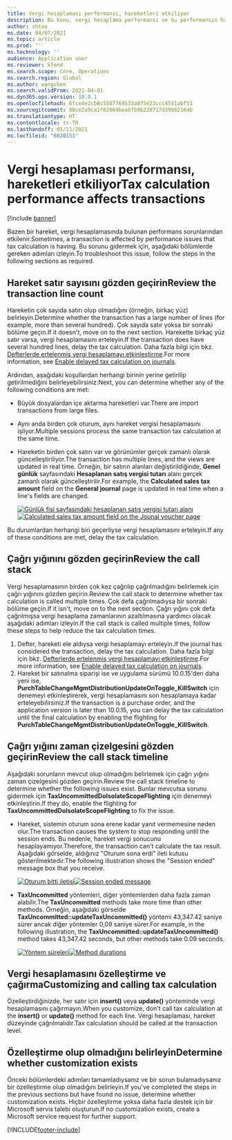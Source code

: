 ```yaml
---
title: Vergi hesaplaması performansı, hareketleri etkiliyor
description: Bu konu, vergi hesaplama performansı ve bu performansın hareketler üzerindeki etkisiyle ilgili sorun giderme bilgiler sağlar.
author: shtao
ms.date: 04/07/2021
ms.topic: article
ms.prod: ''
ms.technology: ''
audience: Application user
ms.reviewer: kfend
ms.search.scope: Core, Operations
ms.search.region: Global
ms.author: wangchen
ms.search.validFrom: 2021-04-01
ms.dyn365.ops.version: 10.0.1
ms.openlocfilehash: 6fce4e2cb8c5507769533a875e23ccc4531abf51
ms.sourcegitcommit: 08ce2a9ca1f02064beabfb9b228717d39882164b
ms.translationtype: HT
ms.contentlocale: tr-TR
ms.lasthandoff: 05/11/2021
ms.locfileid: "6020151"
---
```

# <a name="tax-calculation-performance-affects-transactions"></a><span data-ttu-id="571d0-103">Vergi hesaplaması performansı, hareketleri etkiliyor</span><span class="sxs-lookup"><span data-stu-id="571d0-103">Tax calculation performance affects transactions</span></span>

[!include [banner](../includes/banner.md)]

<span data-ttu-id="571d0-104">Bazen bir hareket, vergi hesaplamasında bulunan performans sorunlarından etkilenir.</span><span class="sxs-lookup"><span data-stu-id="571d0-104">Sometimes, a transaction is affected by performance issues that tax calculation is having.</span></span> <span data-ttu-id="571d0-105">Bu sorunu gidermek için, aşağıdaki bölümlerde gereken adımları izleyin.</span><span class="sxs-lookup"><span data-stu-id="571d0-105">To troubleshoot this issue, follow the steps in the following sections as required.</span></span>

## <a name="review-the-transaction-line-count"></a><span data-ttu-id="571d0-106">Hareket satır sayısını gözden geçirin</span><span class="sxs-lookup"><span data-stu-id="571d0-106">Review the transaction line count</span></span>

<span data-ttu-id="571d0-107">Hareketin çok sayıda satırı olup olmadığını (örneğin, birkaç yüz) belirleyin.</span><span class="sxs-lookup"><span data-stu-id="571d0-107">Determine whether the transaction has a large number of lines (for example, more than several hundred).</span></span> <span data-ttu-id="571d0-108">Çok sayıda satır yoksa bir sonraki bölüme geçin.</span><span class="sxs-lookup"><span data-stu-id="571d0-108">If it doesn't, move on to the next section.</span></span> <span data-ttu-id="571d0-109">Harekette birkaç yüz satır varsa, vergi hesaplamasını erteleyin.</span><span class="sxs-lookup"><span data-stu-id="571d0-109">If the transaction does have several hundred lines, delay the tax calculation.</span></span> <span data-ttu-id="571d0-110">Daha fazla bilgi için bkz. [Defterlerde ertelenmiş vergi hesaplamayı etkinleştirme](enable-delayed-tax-calculation.md).</span><span class="sxs-lookup"><span data-stu-id="571d0-110">For more information, see [Enable delayed tax calculation on journals](enable-delayed-tax-calculation.md).</span></span> 

<span data-ttu-id="571d0-111">Ardından, aşağıdaki koşullardan herhangi birinin yerine getirilip getirilmediğini belirleyebilirsiniz:</span><span class="sxs-lookup"><span data-stu-id="571d0-111">Next, you can determine whether any of the following conditions are met:</span></span>

- <span data-ttu-id="571d0-112">Büyük dosyalardan içe aktarma hareketleri var.</span><span class="sxs-lookup"><span data-stu-id="571d0-112">There are import transactions from large files.</span></span>
- <span data-ttu-id="571d0-113">Aynı anda birden çok oturum, aynı hareket vergisi hesaplamasını işliyor.</span><span class="sxs-lookup"><span data-stu-id="571d0-113">Multiple sessions process the same transaction tax calculation at the same time.</span></span>
- <span data-ttu-id="571d0-114">Hareketin birden çok satırı var ve görünümler gerçek zamanlı olarak güncelleştiriliyor.</span><span class="sxs-lookup"><span data-stu-id="571d0-114">The transaction has multiple lines, and the views are updated in real time.</span></span> <span data-ttu-id="571d0-115">Örneğin, bir satırın alanları değiştirildiğinde, **Genel günlük** sayfasındaki **Hesaplanan satış vergisi tutarı** alanı gerçek zamanlı olarak güncelleştirilir.</span><span class="sxs-lookup"><span data-stu-id="571d0-115">For example, the **Calculated sales tax amount** field on the **General journal** page is updated in real time when a line's fields are changed.</span></span>

   <span data-ttu-id="571d0-116">[![Günlük fişi sayfasındaki hesaplanan satış vergisi tutarı alanı](./media/tax-calculation-bad-performance-impacts-transaction-Picture1.png)](./media/tax-calculation-bad-performance-impacts-transaction-Picture1.png)</span><span class="sxs-lookup"><span data-stu-id="571d0-116">[![Calculated sales tax amount field on the Jounal voucher page](./media/tax-calculation-bad-performance-impacts-transaction-Picture1.png)](./media/tax-calculation-bad-performance-impacts-transaction-Picture1.png)</span></span>

<span data-ttu-id="571d0-117">Bu durumlardan herhangi biri geçerliyse vergi hesaplamasını erteleyin.</span><span class="sxs-lookup"><span data-stu-id="571d0-117">If any of these conditions are met, delay the tax calculation.</span></span>

## <a name="review-the-call-stack"></a><span data-ttu-id="571d0-118">Çağrı yığınını gözden geçirin</span><span class="sxs-lookup"><span data-stu-id="571d0-118">Review the call stack</span></span>

<span data-ttu-id="571d0-119">Vergi hesaplamasının birden çok kez çağrılıp çağrılmadığını belirlemek için çağrı yığınını gözden geçirin.</span><span class="sxs-lookup"><span data-stu-id="571d0-119">Review the call stack to determine whether tax calculation is called multiple times.</span></span> <span data-ttu-id="571d0-120">Çok defa çağrılmadıysa bir sonraki bölüme geçin.</span><span class="sxs-lookup"><span data-stu-id="571d0-120">If it isn't, move on to the next section.</span></span> <span data-ttu-id="571d0-121">Çağrı yığını çok defa çağrılmışsa vergi hesaplama zamanlarının azaltılmasına yardımcı olacak aşağıdaki adımları izleyin.</span><span class="sxs-lookup"><span data-stu-id="571d0-121">If the call stack is called multiple times, follow these steps to help reduce the tax calculation times.</span></span>

1. <span data-ttu-id="571d0-122">Defter, hareketi ele aldıysa vergi hesaplamayı erteleyin.</span><span class="sxs-lookup"><span data-stu-id="571d0-122">If the journal has considered the transaction, delay the tax calculation.</span></span> <span data-ttu-id="571d0-123">Daha fazla bilgi için bkz. [Defterlerde ertelenmiş vergi hesaplamayı etkinleştirme](enable-delayed-tax-calculation.md).</span><span class="sxs-lookup"><span data-stu-id="571d0-123">For more information, see [Enable delayed tax calculation on journals](enable-delayed-tax-calculation.md).</span></span>
2. <span data-ttu-id="571d0-124">Hareket bir satınalma siparişi ise ve uygulama sürümü 10.0.15'den daha yeni ise, **PurchTableChangeMgmtDistributionUpdateOnToggle_KillSwitch** için denemeyi etkinleştirerek, vergi hesaplamasını son hesaplamaya kadar erteleyebilirsiniz.</span><span class="sxs-lookup"><span data-stu-id="571d0-124">If the transaction is a purchase order, and the application version is later than 10.0.15, you can delay the tax calculation until the final calculation by enabling the flighting for **PurchTableChangeMgmtDistributionUpdateOnToggle_KillSwitch**.</span></span>

## <a name="review-the-call-stack-timeline"></a><span data-ttu-id="571d0-125">Çağrı yığını zaman çizelgesini gözden geçirin</span><span class="sxs-lookup"><span data-stu-id="571d0-125">Review the call stack timeline</span></span>

<span data-ttu-id="571d0-126">Aşağıdaki sorunların mevcut olup olmadığını belirlemek için çağrı yığını zaman çizelgesini gözden geçirin.</span><span class="sxs-lookup"><span data-stu-id="571d0-126">Review the call stack timeline to determine whether the following issues exist.</span></span> <span data-ttu-id="571d0-127">Bunlar mevcutsa sorunu gidermek için **TaxUncommittedDoIsolateScopeFlighting** için denemeyi etkinleştirin.</span><span class="sxs-lookup"><span data-stu-id="571d0-127">If they do, enable the flighting for **TaxUncommittedDoIsolateScopeFlighting** to fix the issue.</span></span>

- <span data-ttu-id="571d0-128">Hareket, sistemin oturum sona erene kadar yanıt vermemesine neden olur.</span><span class="sxs-lookup"><span data-stu-id="571d0-128">The transaction causes the system to stop responding until the session ends.</span></span> <span data-ttu-id="571d0-129">Bu nedenle, hareket vergi sonucunu hesaplayamıyor.</span><span class="sxs-lookup"><span data-stu-id="571d0-129">Therefore, the transaction can't calculate the tax result.</span></span> <span data-ttu-id="571d0-130">Aşağıdaki görselde, aldığınız "Oturum sona erdi" ileti kutusu gösterilmektedir.</span><span class="sxs-lookup"><span data-stu-id="571d0-130">The following illustration shows the "Session ended" message box that you receive.</span></span>

    <span data-ttu-id="571d0-131">[![Oturum bitti iletisi](./media/tax-calculation-bad-performance-impacts-transaction-Picture2.png)](./media/tax-calculation-bad-performance-impacts-transaction-Picture2.png)</span><span class="sxs-lookup"><span data-stu-id="571d0-131">[![Session ended message](./media/tax-calculation-bad-performance-impacts-transaction-Picture2.png)](./media/tax-calculation-bad-performance-impacts-transaction-Picture2.png)</span></span>

- <span data-ttu-id="571d0-132">**TaxUncommitted** yöntemleri, diğer yöntemlerden daha fazla zaman alabilir.</span><span class="sxs-lookup"><span data-stu-id="571d0-132">The **TaxUncommitted** methods take more time than other methods.</span></span> <span data-ttu-id="571d0-133">Örneğin, aşağıdaki görselde **TaxUncommitted::updateTaxUncommitted()** yöntemi 43,347.42 saniye sürer ancak diğer yöntemler 0,09 saniye sürer.</span><span class="sxs-lookup"><span data-stu-id="571d0-133">For example, in the following illustration, the **TaxUncommitted::updateTaxUncommitted()** method takes 43,347.42 seconds, but other methods take 0.09 seconds.</span></span>

    <span data-ttu-id="571d0-134">[![Yöntem süreleri](./media/tax-calculation-bad-performance-impacts-transaction-Picture3.png)](./media/tax-calculation-bad-performance-impacts-transaction-Picture3.png)</span><span class="sxs-lookup"><span data-stu-id="571d0-134">[![Method durations](./media/tax-calculation-bad-performance-impacts-transaction-Picture3.png)](./media/tax-calculation-bad-performance-impacts-transaction-Picture3.png)</span></span>

## <a name="customizing-and-calling-tax-calculation"></a><span data-ttu-id="571d0-135">Vergi hesaplamasını özelleştirme ve çağırma</span><span class="sxs-lookup"><span data-stu-id="571d0-135">Customizing and calling tax calculation</span></span>

<span data-ttu-id="571d0-136">Özelleştirdiğinizde, her satır için **insert()** veya **update()** yönteminde vergi hesaplamasını çağırmayın.</span><span class="sxs-lookup"><span data-stu-id="571d0-136">When you customize, don't call tax calculation at the **insert()** or **update()** method for each line.</span></span> <span data-ttu-id="571d0-137">Vergi hesaplaması, hareket düzeyinde çağrılmalıdır.</span><span class="sxs-lookup"><span data-stu-id="571d0-137">Tax calculation should be called at the transaction level.</span></span>

## <a name="determine-whether-customization-exists"></a><span data-ttu-id="571d0-138">Özelleştirme olup olmadığını belirleyin</span><span class="sxs-lookup"><span data-stu-id="571d0-138">Determine whether customization exists</span></span>

<span data-ttu-id="571d0-139">Önceki bölümlerdeki adımları tamamladıysanız ve bir sorun bulamadıysanız bir özelleştirme olup olmadığını belirleyin.</span><span class="sxs-lookup"><span data-stu-id="571d0-139">If you've completed the steps in the previous sections but have found no issue, determine whether customization exists.</span></span> <span data-ttu-id="571d0-140">Hiçbir özelleştirme yoksa daha fazla destek için bir Microsoft servis talebi oluşturun.</span><span class="sxs-lookup"><span data-stu-id="571d0-140">If no customization exists, create a Microsoft service request for further support.</span></span>

[!INCLUDE[footer-include](../../includes/footer-banner.md)]
